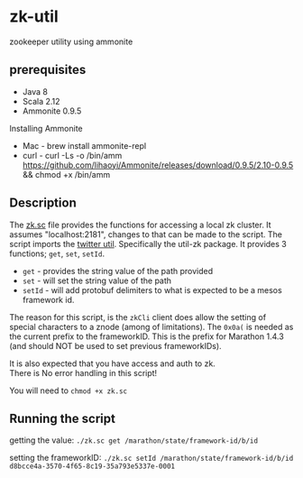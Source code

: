 # zk-util
zookeeper utility using ammonite


## prerequisites

* Java 8
* Scala 2.12
* Ammonite 0.9.5

Installing Ammonite

* Mac - brew install ammonite-repl
* curl - curl -Ls -o /bin/amm https://github.com/lihaoyi/Ammonite/releases/download/0.9.5/2.10-0.9.5 && chmod +x /bin/amm

## Description

The [zk.sc](zk.sc) file provides the functions for accessing a local zk cluster.  It assumes "localhost:2181", changes to that can be made to the script.   The script imports the [twitter util](https://github.com/twitter/util). Specifically the util-zk package.  It provides 3 functions; `get`, `set`, `setId`.

* `get` - provides the string value of the path provided
* `set` - will set the string value of the path
* `setId` - will add protobuf delimiters to what is expected to be a mesos framework id.

The reason for this script, is the `zkCli` client does allow the setting of special characters to a znode (among of limitations).   The `0x0a(` is needed as the current prefix to the frameworkID.  This is the prefix for Marathon 1.4.3 (and should NOT be used to set previous frameworkIDs).

It is also expected that you have access and auth to zk.  
There is No error handling in this script!

You will need to `chmod +x zk.sc`

## Running the script

getting the value: `./zk.sc get /marathon/state/framework-id/b/id`

setting the frameworkID:  `./zk.sc setId /marathon/state/framework-id/b/id d8bcce4a-3570-4f65-8c19-35a793e5337e-0001`
